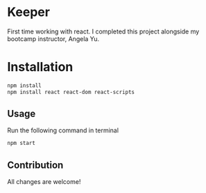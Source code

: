 # Keeper
First time working with react. I completed this project alongside my bootcamp instructor, Angela Yu. 

# Installation
```bash
npm install
npm install react react-dom react-scripts
```
## Usage
Run the following command in terminal
```bash
npm start
```

## Contribution
All changes are welcome!
